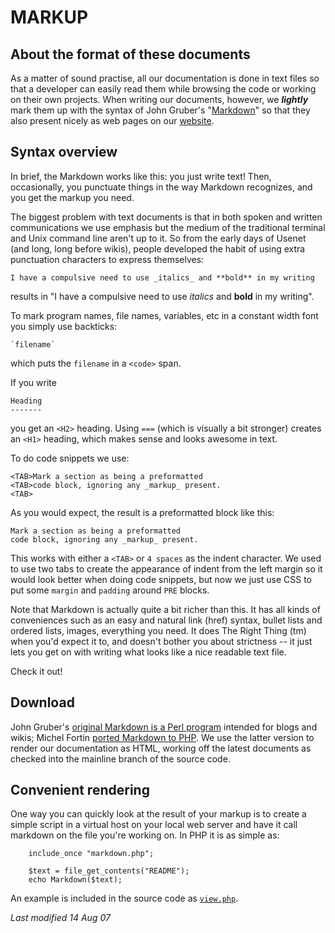 MARKUP
======

About the format of these documents
-----------------------------------

As a matter of sound practise, all our documentation is done in text files so
that a developer can easily read them while browsing the code or working on
their own projects. When writing our documents, however, we _**lightly**_ mark
them up with the syntax of John Gruber's "[Markdown][syntax]" so that they
also present nicely as web pages on our [website][].

Syntax overview
---------------

In brief, the Markdown works like this: you just write text! Then,
occasionally, you punctuate things in the way Markdown recognizes, and you get
the markup you need.

The biggest problem with text documents is that in both spoken and written
communications we use emphasis but the medium of the traditional terminal and
Unix command line aren't up to it. So from the early days of Usenet (and long,
long before wikis), people developed the habit of using extra punctuation
characters to express themselves: 

    I have a compulsive need to use _italics_ and **bold** in my writing

results in "I have a compulsive need to use _italics_ and **bold** in my
writing".

To mark program names, file names, variables, etc in a constant width font you
simply use backticks:

    `filename`

which puts the `filename` in a `<code>` span.

If you write

    Heading
    -------

you get an `<H2>` heading. Using `===` (which is visually a bit stronger)
creates an `<H1>` heading, which makes sense and looks awesome in text.

To do code snippets we use:

    <TAB>Mark a section as being a preformatted
    <TAB>code block, ignoring any _markup_ present.
    <TAB>

As you would expect, the result is a preformatted block like this:

    Mark a section as being a preformatted
    code block, ignoring any _markup_ present.

This works with either a `<TAB>` or `4 spaces` as the indent character. We used
to use two tabs to create the appearance of indent from the left margin so it
would look better when doing code snippets, but now we just use CSS to put some
`margin` and `padding` around `PRE` blocks.

Note that Markdown is actually quite a bit richer than this. It has all kinds
of conveniences such as an easy and natural link (href) syntax, bullet lists
and ordered lists, images, everything you need. It does The Right Thing (tm)
when you'd expect it to, and doesn't bother you about strictness -- it just
lets you get on with writing what looks like a nice readable text file.

Check it out!

Download
--------

John Gruber's [original Markdown is a Perl program][perl] intended for blogs
and wikis; Michel Fortin [ported Markdown to PHP][php]. We use the latter
version to render our documentation as HTML, working off the latest documents
as checked into the mainline branch of the source code.

Convenient rendering
--------------------

One way you can quickly look at the result of your markup is to create a simple
script in a virtual host on your local web server and have it call markdown on
the file you're working on. In PHP it is as simple as:

        include_once "markdown.php";

        $text = file_get_contents("README");
        echo Markdown($text);

An example is included in the source code as [`view.php`][view].

[view]: http://research.operationaldynamics.com/bzr/java-gnome/mainline/web/local/view.php


_Last modified 14 Aug 07_

[syntax]: http://daringfireball.net/projects/markdown/basics
[website]: http://java-gnome.sourceforge.net/docs/design/
[perl]: http://daringfireball.net/projects/markdown/
[php]: http://www.michelf.com/projects/php-markdown/

<!--
 
  Copyright © 2006 Operational Dynamics Consulting, Pty Ltd and Others

  As project documentation, this file forms an integral part of the source
  code of the library it accompanies, and thus is made available to you by its
  authors as open source software: you can redistribute it and/or modify it
  under the terms of the GNU General Public License version 2 ("GPL") as
  published by the Free Software Foundation.

  This program is distributed in the hope that it will be useful, but WITHOUT
  ANY WARRANTY; without even the implied warranty of MERCHANTABILITY or
  FITNESS FOR A PARTICULAR PURPOSE. See the GPL for more details.

  You should have received a copy of the GPL along with this program. If not,
  see http://www.gnu.org/licenses/. The authors of this program may be
  contacted through http://java-gnome.sourceforge.net/.

  vim: set textwidth=78 nowrap:

-->
